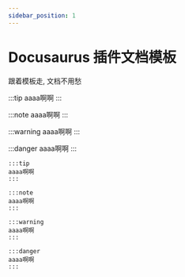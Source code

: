 ```yaml
---
sidebar_position: 1
---
```


# Docusaurus 插件文档模板

跟着模板走, 文档不用愁

:::tip
aaaa啊啊
:::

:::note
aaaa啊啊
:::

:::warning
aaaa啊啊
:::

:::danger
aaaa啊啊
:::

```
:::tip
aaaa啊啊
:::

:::note
aaaa啊啊
:::

:::warning
aaaa啊啊
:::

:::danger
aaaa啊啊
:::
```